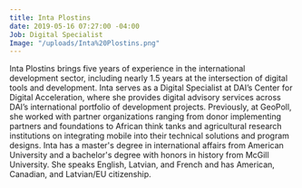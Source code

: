 ```yaml
---
title: Inta Plostins
date: 2019-05-16 07:27:00 -04:00
Job: Digital Specialist
Image: "/uploads/Inta%20Plostins.png"
---
```


Inta Plostins brings five years of experience in the international development sector, including nearly 1.5 years at the intersection of digital tools and development. Inta serves as a Digital Specialist at DAI’s Center for Digital Acceleration, where she provides digital advisory services across DAI’s international portfolio of development projects. Previously, at GeoPoll, she worked with partner organizations ranging from donor implementing partners and foundations to African think tanks and agricultural research institutions on integrating mobile into their technical solutions and program designs. Inta has a master's degree in international affairs from American University and a bachelor's degree with honors in history from McGill University. She speaks English, Latvian, and French and has American, Canadian, and Latvian/EU citizenship.